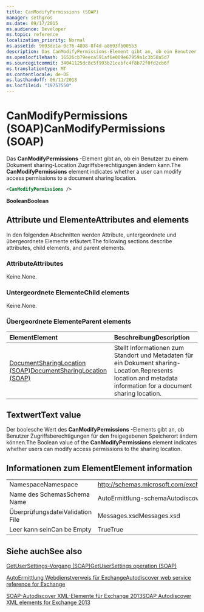 ```yaml
---
title: CanModifyPermissions (SOAP)
manager: sethgros
ms.date: 09/17/2015
ms.audience: Developer
ms.topic: reference
localization_priority: Normal
ms.assetid: 9693de1a-0c76-4898-8f4d-a8693fb005b3
description: Das CanModifyPermissions-Element gibt an, ob ein Benutzer zu einem Dokument sharing-Location Zugriffsberechtigungen ändern kann.
ms.openlocfilehash: 16526cb79eeca591af6e009e67959a1c3b58a5d7
ms.sourcegitcommit: 34041125dc8c5f993b21cebfc4f8b72f0fd2cb6f
ms.translationtype: MT
ms.contentlocale: de-DE
ms.lasthandoff: 06/11/2018
ms.locfileid: "19757550"
---
```

# <a name="canmodifypermissions-soap"></a><span data-ttu-id="dc70b-103">CanModifyPermissions (SOAP)</span><span class="sxs-lookup"><span data-stu-id="dc70b-103">CanModifyPermissions (SOAP)</span></span>

<span data-ttu-id="dc70b-104">Das **CanModifyPermissions** -Element gibt an, ob ein Benutzer zu einem Dokument sharing-Location Zugriffsberechtigungen ändern kann.</span><span class="sxs-lookup"><span data-stu-id="dc70b-104">The **CanModifyPermissions** element indicates whether a user can modify access permissions to a document sharing location.</span></span> 
  
```XML
<CanModifyPermissions /> 
```

 <span data-ttu-id="dc70b-105">**Boolean**</span><span class="sxs-lookup"><span data-stu-id="dc70b-105">**Boolean**</span></span>
## <a name="attributes-and-elements"></a><span data-ttu-id="dc70b-106">Attribute und Elemente</span><span class="sxs-lookup"><span data-stu-id="dc70b-106">Attributes and elements</span></span>

<span data-ttu-id="dc70b-107">In den folgenden Abschnitten werden Attribute, untergeordnete und übergeordnete Elemente erläutert.</span><span class="sxs-lookup"><span data-stu-id="dc70b-107">The following sections describe attributes, child elements, and parent elements.</span></span>
  
### <a name="attributes"></a><span data-ttu-id="dc70b-108">Attribute</span><span class="sxs-lookup"><span data-stu-id="dc70b-108">Attributes</span></span>

<span data-ttu-id="dc70b-109">Keine.</span><span class="sxs-lookup"><span data-stu-id="dc70b-109">None.</span></span>
  
### <a name="child-elements"></a><span data-ttu-id="dc70b-110">Untergeordnete Elemente</span><span class="sxs-lookup"><span data-stu-id="dc70b-110">Child elements</span></span>

<span data-ttu-id="dc70b-111">Keine.</span><span class="sxs-lookup"><span data-stu-id="dc70b-111">None.</span></span>
  
### <a name="parent-elements"></a><span data-ttu-id="dc70b-112">Übergeordnete Elemente</span><span class="sxs-lookup"><span data-stu-id="dc70b-112">Parent elements</span></span>

|<span data-ttu-id="dc70b-113">**Element**</span><span class="sxs-lookup"><span data-stu-id="dc70b-113">**Element**</span></span>|<span data-ttu-id="dc70b-114">**Beschreibung**</span><span class="sxs-lookup"><span data-stu-id="dc70b-114">**Description**</span></span>|
|:-----|:-----|
|[<span data-ttu-id="dc70b-115">DocumentSharingLocation (SOAP)</span><span class="sxs-lookup"><span data-stu-id="dc70b-115">DocumentSharingLocation (SOAP)</span></span>](documentsharinglocation-soap.md) <br/> |<span data-ttu-id="dc70b-116">Stellt Informationen zum Standort und Metadaten für ein Dokument sharing-Location.</span><span class="sxs-lookup"><span data-stu-id="dc70b-116">Represents location and metadata information for a document sharing location.</span></span>  <br/> |
   
## <a name="text-value"></a><span data-ttu-id="dc70b-117">Textwert</span><span class="sxs-lookup"><span data-stu-id="dc70b-117">Text value</span></span>

<span data-ttu-id="dc70b-118">Der boolesche Wert des **CanModifyPermissions** -Elements gibt an, ob Benutzer Zugriffsberechtigungen für den freigegebenen Speicherort ändern können.</span><span class="sxs-lookup"><span data-stu-id="dc70b-118">The Boolean value of the **CanModifyPermissions** element indicates whether users can modify access permissions to the sharing location.</span></span> 
  
## <a name="element-information"></a><span data-ttu-id="dc70b-119">Informationen zum Element</span><span class="sxs-lookup"><span data-stu-id="dc70b-119">Element information</span></span>

|||
|:-----|:-----|
|<span data-ttu-id="dc70b-120">Namespace</span><span class="sxs-lookup"><span data-stu-id="dc70b-120">Namespace</span></span>  <br/> |http://schemas.microsoft.com/exchange/2010/Autodiscover  <br/> |
|<span data-ttu-id="dc70b-121">Name des Schemas</span><span class="sxs-lookup"><span data-stu-id="dc70b-121">Schema Name</span></span>  <br/> |<span data-ttu-id="dc70b-122">AutoErmittlung-schema</span><span class="sxs-lookup"><span data-stu-id="dc70b-122">Autodiscover schema</span></span>  <br/> |
|<span data-ttu-id="dc70b-123">Überprüfungsdatei</span><span class="sxs-lookup"><span data-stu-id="dc70b-123">Validation File</span></span>  <br/> |<span data-ttu-id="dc70b-124">Messages.xsd</span><span class="sxs-lookup"><span data-stu-id="dc70b-124">Messages.xsd</span></span>  <br/> |
|<span data-ttu-id="dc70b-125">Leer kann sein</span><span class="sxs-lookup"><span data-stu-id="dc70b-125">Can be Empty</span></span>  <br/> |<span data-ttu-id="dc70b-126">True</span><span class="sxs-lookup"><span data-stu-id="dc70b-126">True</span></span>  <br/> |
   
## <a name="see-also"></a><span data-ttu-id="dc70b-127">Siehe auch</span><span class="sxs-lookup"><span data-stu-id="dc70b-127">See also</span></span>



[<span data-ttu-id="dc70b-128">GetUserSettings-Vorgang (SOAP)</span><span class="sxs-lookup"><span data-stu-id="dc70b-128">GetUserSettings operation (SOAP)</span></span>](getusersettings-operation-soap.md)


[<span data-ttu-id="dc70b-129">AutoErmittlung Webdienstverweis für Exchange</span><span class="sxs-lookup"><span data-stu-id="dc70b-129">Autodiscover web service reference for Exchange</span></span>](autodiscover-web-service-reference-for-exchange.md)
  
[<span data-ttu-id="dc70b-130">SOAP-Autodiscover XML-Elemente für Exchange 2013</span><span class="sxs-lookup"><span data-stu-id="dc70b-130">SOAP Autodiscover XML elements for Exchange 2013</span></span>](soap-autodiscover-xml-elements-for-exchange-2013.md)

